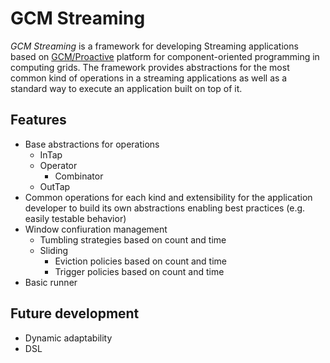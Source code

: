 # GCM Streaming
*GCM Streaming* is a framework for developing Streaming applications based on [GCM/Proactive](https://github.com/scale-proactive/scale-proactive) platform for component-oriented programming in computing grids. The framework provides abstractions for the most common kind of operations in a streaming applications as well as a standard way to execute an application built on top of it.

## Features
* Base abstractions for operations
  * InTap
  * Operator
    * Combinator
  * OutTap
* Common operations for each kind and extensibility for the application developer to build its own abstractions enabling best practices (e.g. easily testable behavior)
* Window confiuration management
  * Tumbling strategies based on count and time
  * Sliding
    * Eviction policies based on count and time
    * Trigger policies based on count and time
* Basic runner

## Future development
* Dynamic adaptability
* DSL
